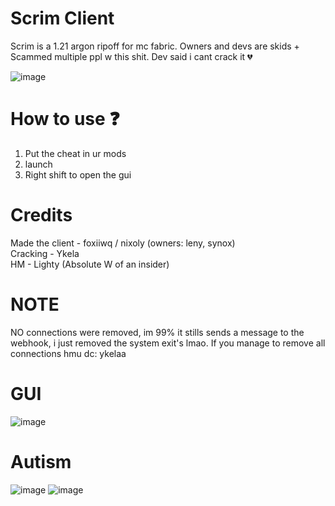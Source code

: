 # Scrim Client
Scrim is a 1.21 argon ripoff for mc fabric. Owners and devs are skids + Scammed multiple ppl w this shit.
Dev said i cant crack it 💔

![image](https://github.com/user-attachments/assets/f58470f7-0dca-4758-bbd0-430ed8a8e01e)

# How to use ❓
1. Put the cheat in ur mods
2. launch
3. Right shift to open the gui

# Credits
Made the client - foxiiwq / nixoly (owners: leny, synox) <br />
Cracking - Ykela <br />
HM - Lighty (Absolute W of an insider)

# NOTE
NO connections were removed, im 99% it stills sends a message to the webhook, i just removed the system exit's lmao. If you manage to remove all connections hmu dc: ykelaa

# GUI
![image](https://github.com/user-attachments/assets/7aad0025-9c37-4426-98f3-ae1ab8417209)

# Autism 
![image](https://github.com/user-attachments/assets/a13953db-b187-4f1c-b80a-f074c3d5e0c9)
![image](https://github.com/user-attachments/assets/f9db6795-8765-47a8-99d1-9a037647f1ab)

